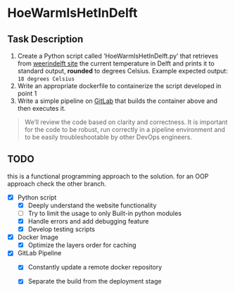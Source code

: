 # HoeWarmIsHetInDelft



## Task Description

1. Create a Python script called ‘HoeWarmIsHetInDelft.py’ that retrieves from [weerindelft site](http://www.weerindelft.nl/) the current temperature in Delft and prints it to standard output, **rounded** to degrees Celsius. Example expected output: `18 degrees Celsius`
2. Write an appropriate dockerfile to containerize the script developed in point 1
3. Write a simple pipeline on [GitLab](https://www.gitlab.com) that builds the container above and then executes it.

>We’ll review the code based on clarity and correctness. It is important for the code to be robust, run correctly in a pipeline environment and to be easily troubleshootable by other DevOps engineers.

## TODO
this is a functional programming approach to the solution. for an OOP approach check the other branch. 

- [X] Python script
    - [X] Deeply understand the website functionality
    - [ ] Try to limit the usage to only Built-in python modules
    - [X] Handle errors and add debugging feature  
    - [X] Develop testing scripts 
- [X] Docker Image
    - [X] Optimize the layers order for caching
- [X] GitLab Pipeline
    - [X] Constantly update a remote docker repository 
    - [X] Separate the build from the deployment stage


